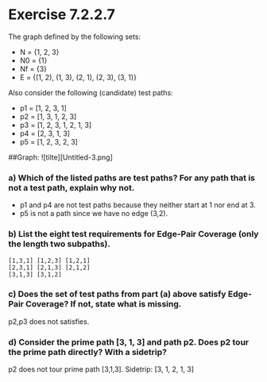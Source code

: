 # Exercise 7.2.2.7
The graph defined by the following sets:
- N = {1, 2, 3}
- N0 = {1}
- Nf = {3}
- E = {(1, 2), (1, 3), (2, 1), (2, 3), (3, 1)}

Also consider the following (candidate) test paths:
- p1 = [1, 2, 3, 1]
- p2 = [1, 3, 1, 2, 3]
- p3 = [1, 2, 3, 1, 2, 1, 3]
- p4 = [2, 3, 1, 3]
- p5 = [1, 2, 3, 2, 3]

##Graph:
![tilte][Untitled-3.png]

### a) Which of the listed paths are test paths? For any path that is not a test path, explain why not.
* p1 and p4 are not test paths because they neither start at 1 nor end at 3.
* p5 is not a path since we have no edge (3,2).

### b) List the eight test requirements for Edge-Pair Coverage (only the length two subpaths).
```
[1,3,1] [1,2,3] [1,2,1]
[2,3,1] [2,1,3] [2,1,2]
[3,1,3] [3,1,2]
```

### c) Does the set of test paths from part (a) above satisfy Edge-Pair Coverage? If not, state what is missing.
p2,p3 does not satisfies.

### d) Consider the prime path [3, 1, 3] and path p2. Does p2 tour the prime path directly? With a sidetrip?
p2 does not tour prime path [3,1,3].
Sidetrip: [3, 1, 2, 1, 3]


